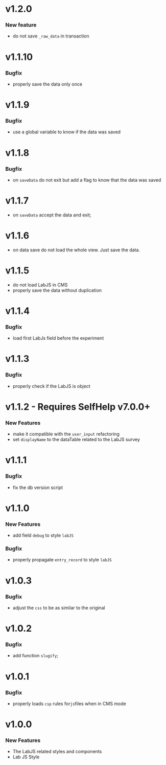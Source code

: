 # v1.2.0
### New feature
 - do not save `_raw_data` in transaction

# v1.1.10
### Bugfix
 - properly save the data only once

# v1.1.9
### Bugfix
 - use a global variable to know if the data was saved

# v1.1.8
### Bugfix
  - on `saveData` do not exit but add a flag to know that the data was saved

# v1.1.7
 - on `saveData` accept the data and exit;

# v1.1.6
 - on data save do not load the whole view. Just save the data.

# v1.1.5
 - do not load LabJS in CMS
 - properly save the data without duplication

# v1.1.4
### Bugfix
 - load first LabJs field before the experiment

# v1.1.3
### Bugfix
 - properly check if the LabJS is object

# v1.1.2 - Requires SelfHelp v7.0.0+
### New Features
 - make it compatible with the `user_input` refactoring
 - set `displayName` to the dataTable related to the LabJS survey

# v1.1.1
### Bugfix
 - fix the db version script

# v1.1.0
### New Features
 - add field `debug` to style `labJS`

### Bugfix
 - properly propagate `entry_record` to style `labJS`

# v1.0.3
### Bugfix
 - adjust the `css` to be as similar to the original

# v1.0.2
### Bugfix
 - add function `slugify`;

# v1.0.1
### Bugfix

- properly loads `csp` rules for`js`files when in CMS mode

# v1.0.0
### New Features

 - The LabJS related styles and components
 - Lab JS Style
